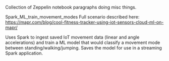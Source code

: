 Collection of Zeppelin notebook paragraphs doing misc things.

Spark_ML_train_movement_modes
Full scenario described here: https://mapr.com/blog/cool-fitness-tracker-using-iot-sensors-cloud-ml-on-mapr/

Uses Spark to ingest saved IoT movement data (linear and angle accelerations) and train a ML model that would classify a movement mode between standing/walking/jumping. Saves the model for use in a streaming Spark application.

